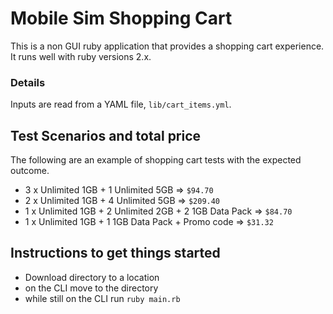 # Mobile Sim Shopping Cart

This is a non GUI ruby application that provides a shopping cart experience. It runs well with ruby versions 2.x.

### Details

Inputs are read from a YAML file, `lib/cart_items.yml`.

## Test Scenarios and total price

The following are an example of shopping cart tests with the expected outcome.

* 3 x Unlimited 1GB + 1 Unlimited 5GB => `$94.70`
* 2 x Unlimited 1GB + 4 Unlimited 5GB => `$209.40`
* 1 x Unlimited 1GB + 2 Unlimited 2GB + 2 1GB Data Pack => `$84.70`
* 1 x Unlimited 1GB + 1 1GB Data Pack + Promo code => `$31.32`

## Instructions to get things started

* Download directory to a location
* on the CLI move to the directory
* while still on the CLI run `ruby main.rb`
